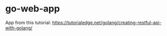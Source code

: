 # go-web-app

App from this tutorial: https://tutorialedge.net/golang/creating-restful-api-with-golang/
